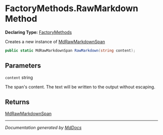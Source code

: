 ﻿# FactoryMethods.RawMarkdown Method

**Declaring Type:** [FactoryMethods](../index.md)

Creates a new instance of [MdRawMarkdownSpan](../../MdRawMarkdownSpan/index.md)

```csharp
public static MdRawMarkdownSpan RawMarkdown(string content);
```

## Parameters

`content`  string

The span's content. The text will be written to the output without escaping.

## Returns

[MdRawMarkdownSpan](../../MdRawMarkdownSpan/index.md)

___

*Documentation generated by [MdDocs](https://github.com/ap0llo/mddocs)*
